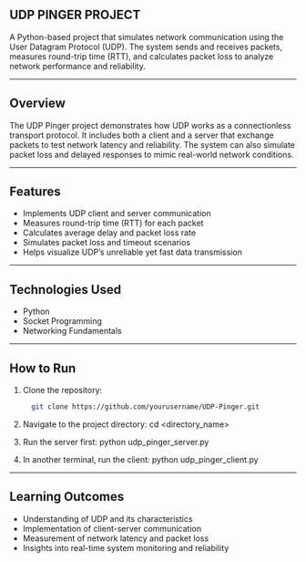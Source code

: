 ## UDP PINGER PROJECT

A Python-based project that simulates network communication using the User Datagram Protocol (UDP). The system sends and receives packets, measures round-trip time (RTT), and calculates packet loss to analyze network performance and reliability.

---

## Overview

The UDP Pinger project demonstrates how UDP works as a connectionless transport protocol. It includes both a client and a server that exchange packets to test network latency and reliability. The system can also simulate packet loss and delayed responses to mimic real-world network conditions.

---

## Features

- Implements UDP client and server communication  
- Measures round-trip time (RTT) for each packet  
- Calculates average delay and packet loss rate  
- Simulates packet loss and timeout scenarios  
- Helps visualize UDP’s unreliable yet fast data transmission  

---

## Technologies Used

- Python  
- Socket Programming  
- Networking Fundamentals  

---

## How to Run

1. Clone the repository:
   ```bash
     git clone https://github.com/yourusername/UDP-Pinger.git

2. Navigate to the project directory:
     cd <directory_name>

3. Run the server first:
     python udp_pinger_server.py

4. In another terminal, run the client:
     python udp_pinger_client.py

---

## Learning Outcomes

- Understanding of UDP and its characteristics
- Implementation of client-server communication
- Measurement of network latency and packet loss
- Insights into real-time system monitoring and reliability

